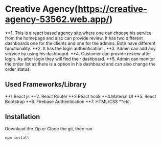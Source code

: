 # Creative Agency(https://creative-agency-53562.web.app/) 
**1. This is a react based agency site where one can choose his service from the homepage and also can provide review. It has two different dashboards one for the clients and one for the admins. Both have different functionality.
**2. It has the login authentication .
**3. Admin can add any service by using his dashboard.
**4. Customer can provide review after login. As after login they will find their dashboard.
**5. Admin can monitor the order list as there is a option in his dashboard and can also change the order status.

## Used Frameworks/Library

**1.React js
**2. React Router
**3.React hook
**4.Material UI
**5. React Bootstrap
**6. Firebase Authentication
**7. HTML/CSS
**etc.

## Installation
Download the Zip or Clone the git, then run

`npm install`






